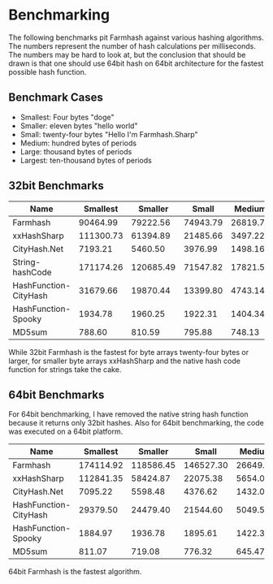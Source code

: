 # Benchmarking

The following benchmarks pit Farmhash against various hashing algorithms. The
numbers represent the number of  hash calculations per milliseconds. The
numbers may be hard to look at, but the conclusion that should be drawn is
that one should use 64bit hash on 64bit architecture for the fastest possible
hash function.

## Benchmark Cases

- Smallest: Four bytes "doge"
- Smaller: eleven bytes "hello world"
- Small: twenty-four bytes "Hello I'm Farmhash.Sharp"
- Medium: hundred bytes of periods
- Large: thousand bytes of periods
- Largest: ten-thousand bytes of periods

## 32bit Benchmarks

Name                   | Smallest   | Smaller    | Small     | Medium    | Large    | Largest
-----------------------|------------|------------|-----------|-----------|----------|--------
Farmhash               | 90464.99   | 79222.56   | 74943.79  | 26819.72  | 3588.73  | 376.77
xxHashSharp            | 111300.73  | 61394.89   | 21485.66  | 3497.22   | 593.65   | 59.33
CityHash.Net           | 7193.21    | 5460.50    | 3976.99   | 1498.16   | 171.48   | 17.68
String-hashCode        | 171174.26  | 120685.49  | 71547.82  | 17821.50  | 2182.77  | 219.60
HashFunction-CityHash  | 31679.66   | 19870.44   | 13399.80  | 4743.14   | 565.86   | 57.60
HashFunction-Spooky    | 1934.78    | 1960.25    | 1922.31   | 1404.34   | 434.73   | 54.06
MD5sum                 | 788.60     | 810.59     | 795.88    | 748.13    | 348.11   | 54.34

While 32bit Farmhash is the fastest for byte arrays twenty-four bytes or
larger, for smaller byte arrays xxHashSharp and the native hash code function
for strings take the cake.

## 64bit Benchmarks

For 64bit benchmarking, I have removed the native string hash function because
it returns only 32bit hashes. Also for 64bit benchmarking, the code was
executed on a 64bit platform.

Name                   | Smallest   | Smaller    | Small      | Medium    | Large    | Largest
-----------------------|------------|------------|------------|-----------|----------|--------
Farmhash               | 174114.92  | 118586.45  | 146527.30  | 26649.61  | 5763.67  | 668.69
xxHashSharp            | 112841.35  | 58424.87   | 22075.38   | 5654.04   | 538.75   | 59.14
CityHash.Net           | 7095.22    | 5598.48    | 4376.62    | 1432.02   | 190.35   | 18.98
HashFunction-CityHash  | 29379.50   | 24479.40   | 21544.60   | 5049.50   | 930.30   | 96.79
HashFunction-Spooky    | 1884.97    | 1936.78    | 1895.61    | 1422.37   | 440.12   | 50.74
MD5sum                 | 811.07     | 719.08     | 776.32     | 645.47    | 291.14   | 52.59

64bit Farmhash is the fastest algorithm.